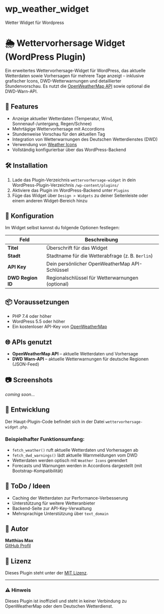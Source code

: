 # wp_weather_widget
Wetter Widget für Wordpress

# 🌦️ Wettervorhersage Widget (WordPress Plugin)

Ein erweitertes Wettervorhersage-Widget für WordPress, das aktuelle Wetterdaten sowie Vorhersagen für mehrere Tage anzeigt – inklusive grafischer Icons, DWD-Wetterwarnungen und detaillierter Stundenvorschau. Es nutzt die [OpenWeatherMap API](https://openweathermap.org/) sowie optional die DWD-Warn-API.

## 🧩 Features

- Anzeige aktueller Wetterdaten (Temperatur, Wind, Sonnenauf-/untergang, Regen/Schnee)
- Mehrtägige Wettervorhersage mit Accordions
- Stundenweise Vorschau für den aktuellen Tag
- Integration von Wetterwarnungen des Deutschen Wetterdienstes (DWD)
- Verwendung von [Weather Icons](https://erikflowers.github.io/weather-icons/)
- Vollständig konfigurierbar über das WordPress-Backend

## 🛠️ Installation

1. Lade das Plugin-Verzeichnis `wettervorhersage-widget` in dein WordPress-Plugin-Verzeichnis `/wp-content/plugins/`
2. Aktiviere das Plugin im WordPress-Backend unter `Plugins`
3. Füge das Widget über `Design > Widgets` zu deiner Seitenleiste oder einem anderen Widget-Bereich hinzu

## 🔧 Konfiguration

Im Widget selbst kannst du folgende Optionen festlegen:

| Feld           | Beschreibung                                       |
|----------------|----------------------------------------------------|
| **Titel**      | Überschrift für das Widget                         |
| **Stadt**      | Stadtname für die Wetterabfrage (z. B. `Berlin`)   |
| **API Key**    | Dein persönlicher OpenWeatherMap API-Schlüssel     |
| **DWD Region ID** | Regionalschlüssel für Wetterwarnungen (optional) |

## 📦 Voraussetzungen

- PHP 7.4 oder höher
- WordPress 5.5 oder höher
- Ein kostenloser API-Key von [OpenWeatherMap](https://openweathermap.org/appid)

## 🌐 APIs genutzt

- **OpenWeatherMap API** – aktuelle Wetterdaten und Vorhersage
- **DWD Warn-API** – aktuelle Wetterwarnungen für deutsche Regionen (JSON-Feed)

## 📷 Screenshots

_coming soon…_

## 🚀 Entwicklung

Der Haupt-Plugin-Code befindet sich in der Datei `wettervorhersage-widget.php`.

### Beispielhafter Funktionsumfang:

- `fetch_weather()` ruft aktuelle Wetterdaten und Vorhersagen ab
- `fetch_dwd_warnings()` lädt aktuelle Warnmeldungen vom DWD
- Wetterdaten werden optisch mit `Weather Icons` gerendert
- Forecasts und Warnungen werden in Accordions dargestellt (mit Bootstrap-Kompatibilität)

## 🧪 ToDo / Ideen

- Caching der Wetterdaten zur Performance-Verbesserung
- Unterstützung für weitere Wetteranbieter
- Backend-Seite zur API-Key-Verwaltung
- Mehrsprachige Unterstützung über `text_domain`

## 👤 Autor

**Matthias Max**  
[GitHub Profil](https://github.com/)

## 📄 Lizenz

Dieses Plugin steht unter der [MIT Lizenz](LICENSE).

---

### ⚠️ Hinweis

Dieses Plugin ist inoffiziell und steht in keiner Verbindung zu OpenWeatherMap oder dem Deutschen Wetterdienst.
